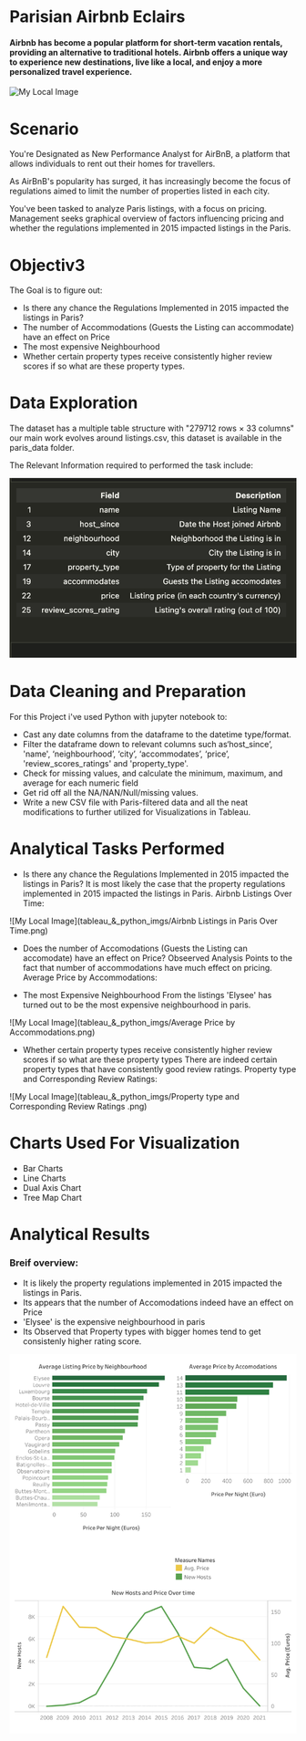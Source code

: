 
# Parisian Airbnb Eclairs

#### Airbnb has become a popular platform for short-term vacation rentals, providing an alternative to traditional hotels. Airbnb offers a unique way to experience new destinations, live like a local, and enjoy a more personalized travel experience.



![My Local Image](tableau_&_python_imgs/social.jp2)



# Scenario

You're Designated as New Performance Analyst for AirBnB, a platform that allows individuals to rent out their homes for travellers.

As AirBnB's popularity has surged, it has increasingly become the focus of regulations aimed to limit the number of properties listed in each city.

You've been tasked to analyze Paris listings, with a focus on pricing. Management seeks graphical overview of factors influencing pricing and whether the regulations implemented in 2015 impacted listings in the Paris.

# Objectiv3

The Goal is to figure out:

- Is there any chance the Regulations Implemented in 2015 impacted the listings in Paris?
- The number of Accommodations (Guests the Listing can accommodate) have an effect on Price
- The most expensive Neighbourhood
- Whether certain property types receive consistently higher review scores if so what are these property types.

# Data Exploration

The dataset has a multiple table structure with "279712 rows × 33 columns" our main work evolves around listings.csv, this dataset is available in the paris_data folder.

The Relevant Information required to performed the task include:

![My Local Image](tableau_&_python_imgs/snap1.png)

# Data Cleaning and Preparation

For this Project i've used Python with jupyter notebook to:

- Cast any date columns from the dataframe to the datetime type/format.
- Filter the dataframe down to relevant columns such as‘host_since’, 'name', ‘neighbourhood’, ‘city’, ‘accommodates’, ‘price’, 'review_scores_ratings' and 'property_type'.
- Check for missing values, and calculate the minimum, maximum, and average for each numeric field
- Get rid off all the NA/NAN/Null/missing values.
- Write a new CSV file with Paris-filtered data and all the neat modifications to further utilized for Visualizations in Tableau.

# Analytical Tasks Performed

- Is there any chance the Regulations Implemented in 2015 impacted the listings in Paris?
  It is most likely the case that the property regulations implemented in 2015 impacted the listings in Paris.
  Airbnb Listings Over Time:

![My Local Image](tableau_&_python_imgs/Airbnb Listings in Paris Over Time.png)
  
- Does the number of Accomodations (Guests the Listing can accomodate) have an effect on Price?
  Obseerved Analysis Points to the fact that number of accommodations have much effect on pricing.
  Average Price by Accommodations:

- The most Expensive Neighbourhood
  From the listings 'Elysee' has turned out to be the most expensive neighbourhood in paris.

![My Local Image](tableau_&_python_imgs/Average Price by Accommodations.png)

- Whether certain property types receive consistently higher review scores if so what are these property types
  There are indeed certain property types that have consistently good review ratings.
  Property type and Corresponding Review Ratings:

![My Local Image](tableau_&_python_imgs/Property type and Corresponding Review Ratings .png)

# Charts Used For Visualization

- Bar Charts
- Line Charts
- Dual Axis Chart
- Tree Map Chart

# Analytical Results

### Breif overview:

- It is likely the property regulations implemented in 2015 impacted the listings in Paris.
- Its appears that the number of Accomodations indeed have an effect on Price
- 'Elysee' is the expensive neighbourhood in paris
- Its Observed that Property types with bigger homes tend to get consistenly higher rating score.



![My Local Image](tableau_&_python_imgs/work_img.png)








